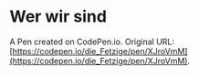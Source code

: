 # Wer wir sind

A Pen created on CodePen.io. Original URL: [https://codepen.io/die_Fetzige/pen/XJroVmM](https://codepen.io/die_Fetzige/pen/XJroVmM).

